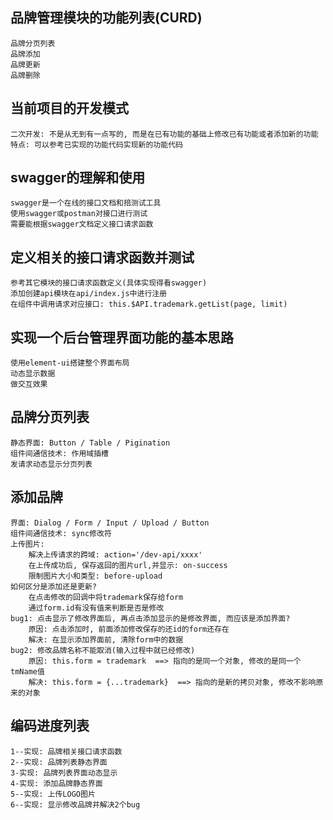 ## 品牌管理模块的功能列表(CURD)
	品牌分页列表
	品牌添加
	品牌更新
	品牌删除

## 当前项目的开发模式
	二次开发: 不是从无到有一点写的, 而是在已有功能的基础上修改已有功能或者添加新的功能 
	特点: 可以参考已实现的功能代码实现新的功能代码

## swagger的理解和使用
	swagger是一个在线的接口文档和掊测试工具
	使用swagger或postman对接口进行测试
	需要能根据swagger文档定义接口请求函数

## 定义相关的接口请求函数并测试
	参考其它模块的接口请求函数定义(具体实现得看swagger)
	添加创建api模块在api/index.js中进行注册
	在组件中调用请求对应接口: this.$API.trademark.getList(page, limit)

## 实现一个后台管理界面功能的基本思路
	使用element-ui搭建整个界面布局
	动态显示数据
	做交互效果

## 品牌分页列表
	静态界面: Button / Table / Pigination
	组件间通信技术: 作用域插槽
	发请求动态显示分页列表

## 添加品牌
	界面: Dialog / Form / Input / Upload / Button
	组件间通信技术: sync修改符
	上传图片:
		解决上传请求的跨域: action='/dev-api/xxxx'
		在上传成功后, 保存返回的图片url,并显示: on-success
		限制图片大小和类型: before-upload
	如何区分是添加还是更新?
		在点击修改的回调中将trademark保存给form
		通过form.id有没有值来判断是否是修改
	bug1: 点击显示了修改界面后, 再点击添加显示的是修改界面, 而应该是添加界面?
		原因: 点击添加时, 前面添加修改保存的还id的form还存在
		解决: 在显示添加界面前, 清除form中的数据
	bug2: 修改品牌名称不能取消(输入过程中就已经修改)
		原因: this.form = trademark  ==> 指向的是同一个对象, 修改的是同一个tmName值
		解决: this.form = {...trademark}  ==> 指向的是新的拷贝对象, 修改不影响原来的对象


## 编码进度列表
	1--实现: 品牌相关接口请求函数
	2--实现: 品牌列表静态界面
	3-实现: 品牌列表界面动态显示
	4-实现: 添加品牌静态界面
	5--实现: 上传LOGO图片
	6--实现: 显示修改品牌并解决2个bug

